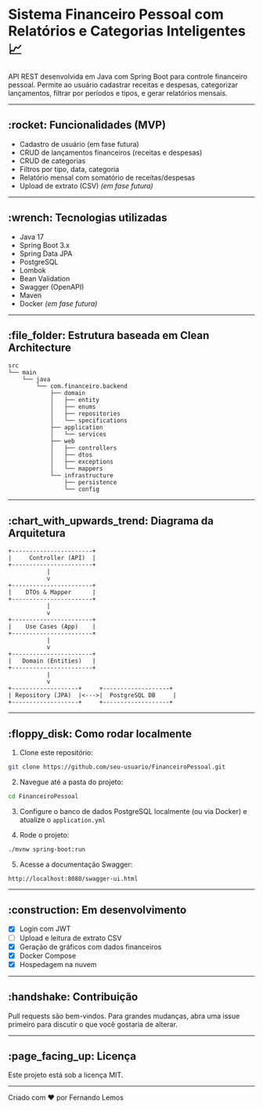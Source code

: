 # Sistema Financeiro Pessoal com Relatórios e Categorias Inteligentes 📈

API REST desenvolvida em Java com Spring Boot para controle financeiro pessoal. Permite ao usuário cadastrar receitas e despesas, categorizar lançamentos, filtrar por períodos e tipos, e gerar relatórios mensais.

---

## \:rocket: Funcionalidades (MVP)

* Cadastro de usuário (em fase futura)
* CRUD de lançamentos financeiros (receitas e despesas)
* CRUD de categorias
* Filtros por tipo, data, categoria
* Relatório mensal com somatório de receitas/despesas
* Upload de extrato (CSV) *(em fase futura)*

---

## \:wrench: Tecnologias utilizadas

* Java 17
* Spring Boot 3.x
* Spring Data JPA
* PostgreSQL
* Lombok
* Bean Validation
* Swagger (OpenAPI)
* Maven
* Docker *(em fase futura)*

---

## \:file\_folder: Estrutura baseada em Clean Architecture

```text
src
└── main
    └── java
        └── com.financeiro.backend
            ├── domain
            │   ├── entity
            │   ├── enums
            │   ├── repositories
            │   └── specifications
            ├── application
            │   └── services
            ├── web
            │   ├── controllers
            │   ├── dtos
            │   ├── exceptions
            │   └── mappers
            └── infrastructure
                ├── persistence
                └── config
```

---

## \:chart\_with\_upwards\_trend: Diagrama da Arquitetura

```text
+-----------------------+
|     Controller (API)  |
+-----------------------+
           |
           v
+-----------------------+
|    DTOs & Mapper      |
+-----------------------+
           |
           v
+-----------------------+
|    Use Cases (App)    |
+-----------------------+
           |
           v
+-----------------------+
|   Domain (Entities)   |
+-----------------------+
           |
           v
+-------------------+     +-------------------+
| Repository (JPA)  |<--->|  PostgreSQL DB     |
+-------------------+     +-------------------+
```

---

## \:floppy\_disk: Como rodar localmente

1. Clone este repositório:

```bash
git clone https://github.com/seu-usuario/FinanceiroPessoal.git
```

2. Navegue até a pasta do projeto:

```bash
cd FinanceiroPessoal
```

3. Configure o banco de dados PostgreSQL localmente (ou via Docker) e atualize o `application.yml`

4. Rode o projeto:

```bash
./mvnw spring-boot:run
```

5. Acesse a documentação Swagger:

```
http://localhost:8080/swagger-ui.html
```

---

## \:construction: Em desenvolvimento

* [x] Login com JWT
* [ ] Upload e leitura de extrato CSV
* [x] Geração de gráficos com dados financeiros
* [x] Docker Compose
* [x] Hospedagem na nuvem

---

## \:handshake: Contribuição

Pull requests são bem-vindos. Para grandes mudanças, abra uma issue primeiro para discutir o que você gostaria de alterar.

---

## \:page\_facing\_up: Licença

Este projeto está sob a licença MIT.

---

Criado com ❤️ por Fernando Lemos
